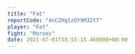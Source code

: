 ```yaml
---
title: "Fat"
reportCode: "4nCZHq1zGY9M32tT"
player: "Fat"
fight: "Moroes"
date: 2021-07-01T18:55:15.468000+00:00
---
```

